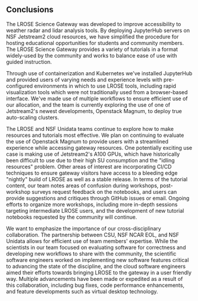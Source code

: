 ## Conclusions

The LROSE Science Gateway was developed to improve accessibility to weather radar and lidar analysis tools. By deploying JupyterHub servers on NSF Jetstream2 cloud resources, we have simplified the procedure for hosting educational opportunities for students and community members. The LROSE Science Gateway provides a variety of tutorials in a format widely-used by the community and works to balance ease of use with guided instruction.

Through use of containerization and Kubernetes we've installed JupyterHub and provided users of varying needs and experience levels with pre-configured environments in which to use LROSE tools, including rapid visualization tools which were not traditionally used from a browser-based interface. We've made use of multiple workflows to ensure efficient use of our allocation, and the team is currently exploring the use of one of Jetstream2's newest developments, Openstack Magnum, to deploy true auto-scaling clusters.

The LROSE and NSF Unidata teams continue to explore how to make resources and tutorials most effective. We plan on continuing to evaluate the use of Openstack Magnum to provide users with a streamlined experience while accessing gateway resources. One potentially exciting use case is making use of Jetstream2's A100 GPUs, which have historically been difficult to use due to their high SU consumption and the "idling resources" problem. Other areas of interest are incorporating CI/CD techniques to ensure gateway visitors have access to a bleeding edge "nightly" build of LROSE as well as a stable release. In terms of the tutorial content, our team notes areas of confusion during workshops, post-workshop surveys request feedback on the notebooks, and users can provide suggestions and critiques through GitHub issues or email. Ongoing efforts to organize more workshops, including more in-depth sessions targeting intermediate LROSE users, and the development of new tutorial notebooks requested by the community will continue.

We want to emphasize the importance of our cross-disciplinary collaboration. The partnership between CSU, NSF NCAR EOL, and NSF Unidata allows for efficient use of team members' expertise. While the scientists in our team focused on evaluating software for correctness and developing new workflows to share with the community, the scientific software engineers worked on implementing new software features critical to advancing the state of the discipline, and the cloud software engineers aimed their efforts towards bringing LROSE to the gateway in a user friendly way. Multiple advancements have been made or expedited as a result of this collaboration, including bug fixes, code performance enhancements, and feature developments such as virtual desktop technology.

